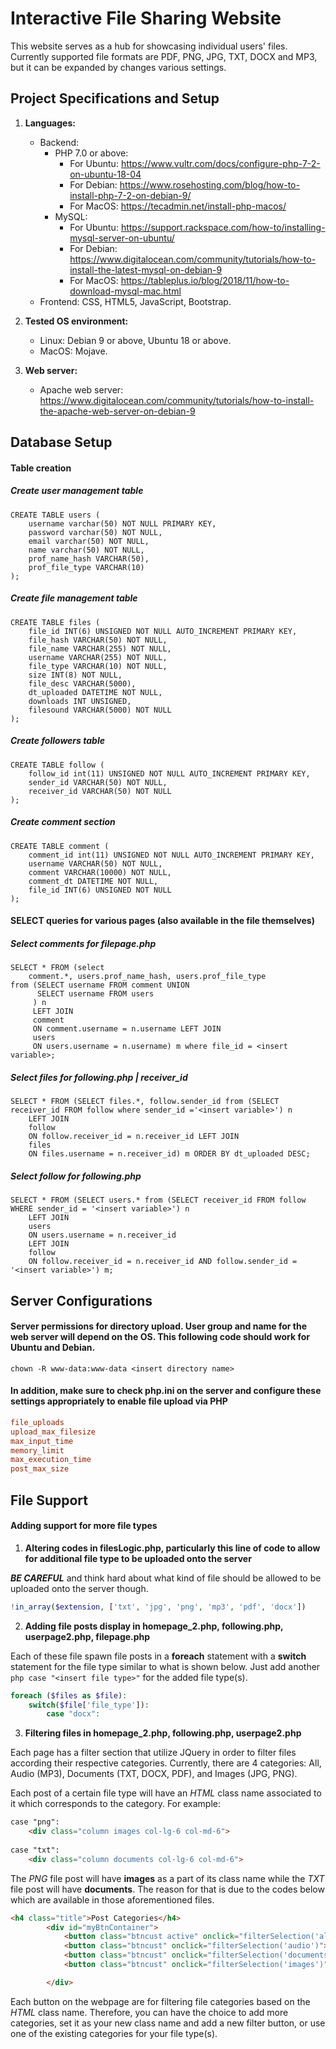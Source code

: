 # Interactive File Sharing Website

This website serves as a hub for showcasing individual users' files. Currently supported file formats are PDF, PNG, JPG, TXT, DOCX and MP3, but it can be expanded by changes various settings.

## Project Specifications and Setup
1. **Languages:** 
   - Backend: 
     - PHP 7.0 or above: 
       - For Ubuntu: https://www.vultr.com/docs/configure-php-7-2-on-ubuntu-18-04
       - For Debian: https://www.rosehosting.com/blog/how-to-install-php-7-2-on-debian-9/
       - For MacOS:  https://tecadmin.net/install-php-macos/
     - MySQL:
       - For Ubuntu: https://support.rackspace.com/how-to/installing-mysql-server-on-ubuntu/
       - For Debian: https://www.digitalocean.com/community/tutorials/how-to-install-the-latest-mysql-on-debian-9
       - For MacOS:  https://tableplus.io/blog/2018/11/how-to-download-mysql-mac.html  
   - Frontend: CSS, HTML5, JavaScript, Bootstrap.
   
2. **Tested OS environment:**
   - Linux: Debian 9 or above, Ubuntu 18 or above.
   - MacOS: Mojave.
   
3. **Web server:**
   - Apache web server: https://www.digitalocean.com/community/tutorials/how-to-install-the-apache-web-server-on-debian-9   
   
   
## Database Setup
#### Table creation
##### Create user management table
```mysql
CREATE TABLE users (
	username varchar(50) NOT NULL PRIMARY KEY,
	password varchar(50) NOT NULL,
	email varchar(50) NOT NULL,
	name varchar(50) NOT NULL,
	prof_name_hash VARCHAR(50), 
	prof_file_type VARCHAR(10)
);
```

##### Create file management table
```mysql
CREATE TABLE files (
	file_id INT(6) UNSIGNED NOT NULL AUTO_INCREMENT PRIMARY KEY,
	file_hash VARCHAR(50) NOT NULL,
	file_name VARCHAR(255) NOT NULL,
	username VARCHAR(255) NOT NULL,
	file_type VARCHAR(10) NOT NULL,
	size INT(8) NOT NULL,
	file_desc VARCHAR(5000),
	dt_uploaded DATETIME NOT NULL,
	downloads INT UNSIGNED,
	filesound VARCHAR(5000) NOT NULL
);
```

##### Create followers table
```mysql
CREATE TABLE follow (
	follow_id int(11) UNSIGNED NOT NULL AUTO_INCREMENT PRIMARY KEY,
	sender_id VARCHAR(50) NOT NULL,
	receiver_id VARCHAR(50) NOT NULL
);
```

##### Create comment section
```mysql
CREATE TABLE comment (
	comment_id int(11) UNSIGNED NOT NULL AUTO_INCREMENT PRIMARY KEY,
	username VARCHAR(50) NOT NULL,
	comment VARCHAR(10000) NOT NULL,
	comment_dt DATETIME NOT NULL,
	file_id INT(6) UNSIGNED NOT NULL
);
```

#### SELECT queries for various pages (also available in the file themselves)
##### Select comments for filepage.php
```mysql
SELECT * FROM (select 
    comment.*, users.prof_name_hash, users.prof_file_type
from (SELECT username FROM comment UNION 
      SELECT username FROM users
     ) n 
     LEFT JOIN
     comment
     ON comment.username = n.username LEFT JOIN
     users
     ON users.username = n.username) m where file_id = <insert variable>;
```

##### Select files for following.php | receiver_id
```mysql
SELECT * FROM (SELECT files.*, follow.sender_id from (SELECT receiver_id FROM follow where sender_id ='<insert variable>') n 
	LEFT JOIN 
	follow 
	ON follow.receiver_id = n.receiver_id LEFT JOIN
	files
	ON files.username = n.receiver_id) m ORDER BY dt_uploaded DESC;
```

##### Select follow for following.php
```mysql
SELECT * FROM (SELECT users.* from (SELECT receiver_id FROM follow WHERE sender_id = '<insert variable>') n 
	LEFT JOIN
	users
	ON users.username = n.receiver_id
	LEFT JOIN
	follow
	ON follow.receiver_id = n.receiver_id AND follow.sender_id = '<insert variable>') m;
```


## Server Configurations
#### Server permissions for directory upload. User group and name for the web server will depend on the OS. This following code should work for Ubuntu and Debian. 
```shell
chown -R www-data:www-data <insert directory name>
```

#### In addition, make sure to check php.ini on the server and configure these settings appropriately to enable file upload via PHP
```ini
file_uploads
upload_max_filesize
max_input_time
memory_limit
max_execution_time
post_max_size
```

## File Support
#### Adding support for more file types
1. **Altering codes in filesLogic.php, particularly this line of code to allow for additional file type to be uploaded onto the server**

**_BE CAREFUL_** and think hard about what kind of file should be allowed to be uploaded onto the server though.
```php
!in_array($extension, ['txt', 'jpg', 'png', 'mp3', 'pdf', 'docx'])
```

2. **Adding file posts display in homepage_2.php, following.php, userpage2.php, filepage.php**

Each of these file spawn file posts in a **foreach** statement with a **switch** statement for the file type similar to what is shown below. Just add another ```php case "<insert file type>"``` for the added file type(s).
```php
foreach ($files as $file):
	switch($file['file_type']):
		case "docx":
```

3. **Filtering files in homepage_2.php, following.php, userpage2.php**

Each page has a filter section that utilize JQuery in order to filter files according their respective categories. Currently, there are 4 categories: All, Audio (MP3), Documents (TXT, DOCX, PDF), and Images (JPG, PNG).

Each post of a certain file type will have an _HTML_ class name associated to it which corresponds to the category. For example:
```html
case "png":
	<div class="column images col-lg-6 col-md-6">
		
case "txt":
	<div class="column documents col-lg-6 col-md-6">
```
The _PNG_ file post will have **images** as a part of its class name while the _TXT_ file post will have **documents**. The reason for that is due to the codes below which are available in those aforementioned files.

```html
<h4 class="title">Post Categories</h4>
		<div id="myBtnContainer">
			<button class="btncust active" onclick="filterSelection('all')"> <p class="p1"><img src="img/bullet.png" alt=""> All</p></button> <br>
			<button class="btncust" onclick="filterSelection('audio')"><p class="p1"><img src="img/bullet.png" alt=""> Audio</p></button> <br>
			<button class="btncust" onclick="filterSelection('documents')"> <p class="p1"><img src="img/bullet.png" alt=""> Documents</p></button> <br>
			<button class="btncust" onclick="filterSelection('images')"> <p class="p1"><img src="img/bullet.png" alt=""> Images</p></button> <br>

		</div>
```
Each button on the webpage are for filtering file categories based on the _HTML_ class name. Therefore, you can have the choice to add more categories, set it as your new class name and add a new filter button, or use one of the existing categories for your file type(s). 
